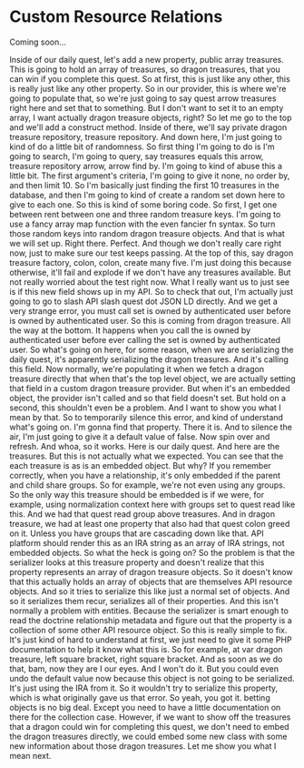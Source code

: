# Custom Resource Relations

Coming soon...

Inside of our daily quest, let's add a new property, public array treasures. This is
going to hold an array of treasures, so dragon treasures, that you can win if you
complete this quest. So at first, this is just like any other, this is really just
like any other property. So in our provider, this is where we're going to populate
that, so we're just going to say quest arrow treasures right here and set that to
something. But I don't want to set it to an empty array, I want actually dragon
treasure objects, right? So let me go to the top and we'll add a construct method.
Inside of there, we'll say private dragon treasure repository, treasure repository.
And down here, I'm just going to kind of do a little bit of randomness. So first
thing I'm going to do is I'm going to search, I'm going to query, say treasures
equals this arrow, treasure repository arrow, arrow find by. I'm going to kind of
abuse this a little bit. The first argument's criteria, I'm going to give it none, no
order by, and then limit 10. So I'm basically just finding the first 10 treasures in
the database, and then I'm going to kind of create a random set down here to give to
each one. So this is kind of some boring code. So first, I get one between rent
between one and three random treasure keys. I'm going to use a fancy array map
function with the even fancier fn syntax. So turn those random keys into random
dragon treasure objects. And that is what we will set up. Right there. Perfect. And
though we don't really care right now, just to make sure our test keeps passing. At
the top of this, say dragon treasure factory, colon, colon, create many five. I'm
just doing this because otherwise, it'll fail and explode if we don't have any
treasures available. But not really worried about the test right now. What I really
want us to just see is if this new field shows up in my API. So to check that out,
I'm actually just going to go to slash API slash quest dot JSON LD directly. And we
get a very strange error, you must call set is owned by authenticated user before is
owned by authenticated user. So this is coming from dragon treasure. All the way at
the bottom. It happens when you call the is owned by authenticated user before ever
calling the set is owned by authenticated user. So what's going on here, for some
reason, when we are serializing the daily quest, it's apparently serializing the
dragon treasures. And it's calling this field. Now normally, we're populating it when
we fetch a dragon treasure directly that when that's the top level object, we are
actually setting that field in a custom dragon treasure provider. But when it's an
embedded object, the provider isn't called and so that field doesn't set. But hold on
a second, this shouldn't even be a problem. And I want to show you what I mean by
that. So to temporarily silence this error, and kind of understand what's going on.
I'm gonna find that property. There it is. And to silence the air, I'm just going to
give it a default value of false. Now spin over and refresh. And whoa, so it works.
Here is our daily quest. And here are the treasures. But this is not actually what we
expected. You can see that the each treasure is as is an embedded object. But why? If
you remember correctly, when you have a relationship, it's only embedded if the
parent and child share groups. So for example, we're not even using any groups. So
the only way this treasure should be embedded is if we were, for example, using
normalization context here with groups set to quest read like this. And we had that
quest read group above treasures. And in dragon treasure, we had at least one
property that also had that quest colon greed on it. Unless you have groups that are
cascading down like that. API platform should render this as an IRA string as an
array of IRA strings, not embedded objects. So what the heck is going on? So the
problem is that the serializer looks at this treasure property and doesn't realize
that this property represents an array of dragon treasure objects. So it doesn't know
that this actually holds an array of objects that are themselves API resource
objects. And so it tries to serialize this like just a normal set of objects. And so
it serializes them recur, serializes all of their properties. And this isn't normally
a problem with entities. Because the serializer is smart enough to read the doctrine
relationship metadata and figure out that the property is a collection of some other
API resource object. So this is really simple to fix. It's just kind of hard to
understand at first, we just need to give it some PHP documentation to help it know
what this is. So for example, at var dragon treasure, left square bracket, right
square bracket. And as soon as we do that, bam, now they are I our eyes. And I won't
do it. But you could even undo the default value now because this object is not going
to be serialized. It's just using the IRA from it. So it wouldn't try to serialize
this property, which is what originally gave us that error. So yeah, you got it.
betting objects is no big deal. Except you need to have a little documentation on
there for the collection case. However, if we want to show off the treasures that a
dragon could win for completing this quest, we don't need to embed the dragon
treasures directly, we could embed some new class with some new information about
those dragon treasures. Let me show you what I mean next.

